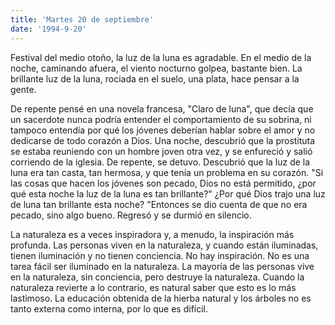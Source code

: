 ```yaml
---
title: 'Martes 20 de septiembre'
date: '1994-9-20'
---
```


Festival del medio otoño, la luz de la luna es agradable. En el medio de la noche, caminando afuera, el viento nocturno golpea, bastante bien. La brillante luz de la luna, rociada en el suelo, una plata, hace pensar a la gente.

De repente pensé en una novela francesa, "Claro de luna", que decía que un sacerdote nunca podría entender el comportamiento de su sobrina, ni tampoco entendía por qué los jóvenes deberían hablar sobre el amor y no dedicarse de todo corazón a Dios. Una noche, descubrió que la prostituta se estaba reuniendo con un hombre joven otra vez, y se enfureció y salió corriendo de la iglesia. De repente, se detuvo. Descubrió que la luz de la luna era tan casta, tan hermosa, y que tenía un problema en su corazón. "Si las cosas que hacen los jóvenes son pecado, Dios no está permitido, ¿por qué esta noche la luz de la luna es tan brillante?" ¿Por qué Dios trajo una luz de luna tan brillante esta noche? "Entonces se dio cuenta de que no era pecado, sino algo bueno. Regresó y se durmió en silencio.

La naturaleza es a veces inspiradora y, a menudo, la inspiración más profunda. Las personas viven en la naturaleza, y cuando están iluminadas, tienen iluminación y no tienen conciencia. No hay inspiración. No es una tarea fácil ser iluminado en la naturaleza. La mayoría de las personas vive en la naturaleza, sin conciencia, pero destruye la naturaleza. Cuando la naturaleza revierte a lo contrario, es natural saber que esto es lo más lastimoso. La educación obtenida de la hierba natural y los árboles no es tanto externa como interna, por lo que es difícil.

